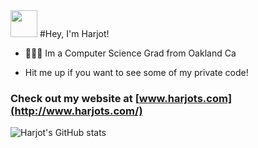 <img src="https://raw.githubusercontent.com/MartinHeinz/MartinHeinz/master/wave.gif" width="43px">
#Hey, I'm Harjot!  

- 👨🏻‍💻 Im a Computer Science Grad from Oakland Ca

- Hit me up if you want to see some of my private code!


### Check out my website at [www.harjots.com](http://www.harjots.com/)


![Harjot's GitHub stats](https://github-readme-stats.vercel.app/api?username=coolerminds&count_private=true&layout=compact)
